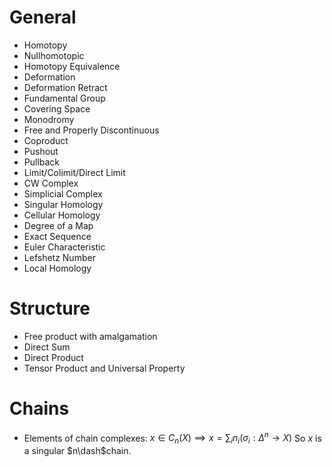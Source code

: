 
# General
- Homotopy
- Nullhomotopic
- Homotopy Equivalence
- Deformation
- Deformation Retract
- Fundamental Group
- Covering Space
- Monodromy
- Free and Properly Discontinuous
- Coproduct
- Pushout
- Pullback
- Limit/Colimit/Direct Limit
- CW Complex
- Simplicial Complex
- Singular Homology
- Cellular Homology
- Degree of a Map
- Exact Sequence
- Euler Characteristic
- Lefshetz Number
- Local Homology

# Structure
- Free product with amalgamation
- Direct Sum
- Direct Product
- Tensor Product and Universal Property

# Chains

- Elements of chain complexes:
$x \in C_n(X) \implies x = \sum_i n_i (\sigma_i: \Delta^n \to X)$
So $x$ is a singular $n\dash$chain.
